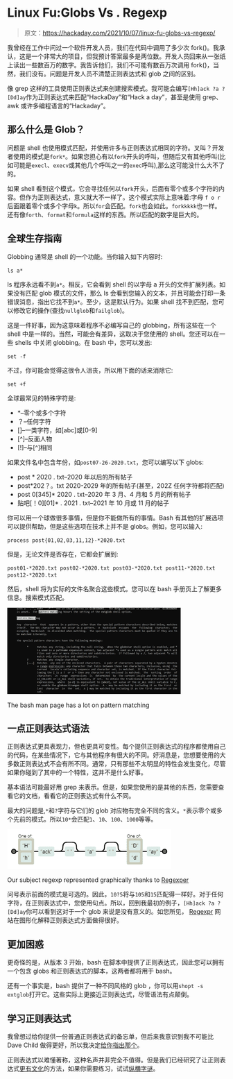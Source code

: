 # Linux Fu:Globs Vs . Regexp

> 原文：<https://hackaday.com/2021/10/07/linux-fu-globs-vs-regexp/>

我曾经在工作中问过一个软件开发人员，我们在代码中调用了多少次 fork()。我承认，这是一个非常大的项目，但我预计答案最多是两位数。开发人员回来从一张纸上读出一些数百万的数字。我告诉他们，我们不可能有数百万次调用 fork()，当然，我们没有。问题是开发人员不清楚正则表达式和 glob 之间的区别。

像 grep 这样的工具使用正则表达式来创建搜索模式。我可能会编写`[Hh]ack ?a ?[Dd]ay`作为正则表达式来匹配“HackaDay”和“Hack a day”，甚至是使用 grep、awk 或许多编程语言的“Hackaday”。

## 那么什么是 Glob？

问题是 shell 也使用模式匹配，并使用许多与正则表达式相同的字符。叉叫？开发者使用的模式是`fork*`。如果您担心有以`fork`开头的呼叫，但随后又有其他呼叫(比如可能是`execl`、`execv`或其他几个呼叫之一的`exec`呼叫),那么这可能没什么大不了的。

如果 shell 看到这个模式，它会寻找任何以`fork`开头，后面有零个或多个字符的内容。但作为正则表达式，意义就大不一样了。这个模式实际上意味着:字母 `f o r`后面跟着零个或多个字母`k`。所以`for`会匹配。`fork`也会如此。`forkkkkk`也一样。还有像`forth`、`format`和`formula`这样的东西。所以匹配的数字是巨大的。

## 全球生存指南

Globbing 通常是 shell 的一个功能。当你输入如下内容时:

```
ls a*
```

ls 程序永远看不到`a*`。相反，它会看到 shell 的以字母 a 开头的文件扩展列表。如果没有匹配 glob 模式的文件，那么 ls 会看到您输入的文本，并且可能会打印一条错误消息，指出它找不到`a*`。至少，这是默认行为。如果 shell 找不到匹配，您可以修改它的操作(查找`nullglob`和`failglob`)。

这是一件好事，因为这意味着程序不必编写自己的 globbing，所有这些在一个 shell 中是一样的。当然，可能会有差异，这取决于您使用的 shell。您还可以在一些 shells 中关闭 globbing。在 bash 中，您可以发出:

```
set -f
```

不过，你可能会觉得这很令人沮丧，所以用下面的话来消除它:

```
set +f
```

全球最常见的特殊字符是:

*   *–零个或多个字符
*   ？–任何字符
*   []–一类字符，如[abc]或[0-9]
*   [^]–反面人物
*   [!]–与[^]相同

如果文件名中包含年份，如`post07-26-2020.txt`，您可以编写以下 globs:

*   post * 2020 . txt–2020 年以后的所有帖子
*   post*202？。txt 2020-2029 年的所有帖子(甚至，202Z 任何字符都将匹配)
*   post 0[345]* 2020 . txt–2020 年 3 月、4 月和 5 月的所有帖子
*   贴吧[！0][01]* . 2021 . txt–2021 年 10 月或 11 月的帖子

你可以用一个球做很多事情，但是你不能做所有的事情。Bash 有其他的扩展选项可以提供帮助，但是这些选项在技术上并不是 globs。例如，您可以输入:

```
process post{01,02,03,11,12}-*2020.txt
```

但是，无论文件是否存在，它都会扩展到:

```
post01-*2020.txt post02-*2020.txt post03-*2020.txt post11-*2020.txt post12-*2020.txt
```

然后，shell 将为实际的文件名聚合这些模式。您可以在 bash 手册页上了解更多信息。搜索模式匹配。

![Screen shot of man bash](img/761e714f4011391bc9a0b0d8bab4d1b5.png)

The bash man page has a lot on pattern matching

## 一点正则表达式语法

正则表达式更具表现力，但也更具可变性。每个提供正则表达式的程序都使用自己的代码，在某些情况下，它与其他程序有很大的不同。好消息是，您想要使用的大多数正则表达式不会有所不同。通常，只有那些不太明显的特性会发生变化，尽管如果你碰到了其中的一个特性，这并不是什么好事。

基本语法可能最好用 grep 来表示。但是，如果您使用的是其他的东西，您需要查看它的文档，看看它的正则表达式有什么不同。

最大的问题是,`*`和`?`字符与它们的 glob 对应物有完全不同的含义。`*`表示零个或多个先前的模式。所以`10*`会匹配`1`、`10`、`100`、`1000`等等。

![Regular Expression diagram](img/20c4ff5e1d1459b2cb2262f6fed24af2.png)

Our subject regexp represented graphically thanks to [Regexper](https://regexper.com)

问号表示前面的模式是可选的。因此，`10?5`将与`105`和`15`匹配得一样好。对于任何字符，在正则表达式中，您使用句点。所以，回到我最初的例子，`[Hh]ack ?a ?[Dd]ay`你可以看到这对于一个 glob 来说是没有意义的。如您所见， [Regexpr](https://regexper.com) 网站在图形化解释正则表达式方面做得很好。

## 更加困惑

更奇怪的是，从版本 3 开始，bash 在脚本中提供了正则表达式，因此您可以拥有一个包含 globs 和正则表达式的脚本，这两者都将用于 bash。

还有一个事实是，bash 提供了一种不同风格的 glob ，你可以用`shopt -s extglob`打开它。这些实际上更接近正则表达式，尽管语法有点颠倒。

## 学习正则表达式

我曾想过给你提供一份普通正则表达式的备忘单，但后来我意识到我不可能比 Dave Child 做得更好，所以我决定[给你指出那个](https://cheatography.com/davechild/cheat-sheets/regular-expressions/)。

正则表达式以难懂著称，这种名声并非完全不值得。但是我们已经研究了让正则表达式[更有文化](https://hackaday.com/2020/09/11/linux-fu-literate-regular-expressions/)的方法，如果你需要练习，试试[纵横字谜](https://hackaday.com/2016/01/31/crosswords-help-you-learn-regular-expressions/)。